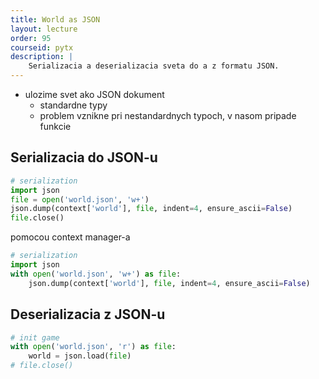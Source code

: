 ```yaml
---
title: World as JSON
layout: lecture 
order: 95
courseid: pytx
description: |
    Serializacia a deserializacia sveta do a z formatu JSON.
---
```


* ulozime svet ako JSON dokument
	* standardne typy
	* problem vznikne pri nestandardnych typoch, v nasom pripade funkcie

## Serializacia do JSON-u

```python
# serialization
import json
file = open('world.json', 'w+')
json.dump(context['world'], file, indent=4, ensure_ascii=False)
file.close()
```

pomocou context manager-a

```python
# serialization
import json
with open('world.json', 'w+') as file:
	json.dump(context['world'], file, indent=4, ensure_ascii=False)
```


## Deserializacia z JSON-u

```python
# init game
with open('world.json', 'r') as file:
    world = json.load(file)
# file.close()
```

